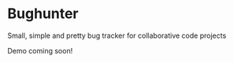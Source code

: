 # Bughunter
Small, simple and pretty bug tracker for collaborative code projects

Demo coming soon!
